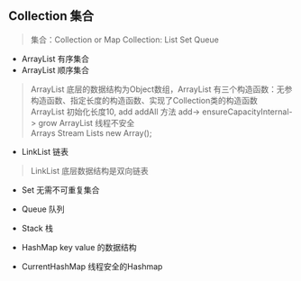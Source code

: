 ## Collection 集合
>集合：Collection  or Map   Collection: List  Set Queue

* ArrayList  有序集合
* ArrayList 顺序集合  
>ArrayList 底层的数据结构为Object数组，ArrayList 有三个构造函数：无参构造函数、指定长度的构造函数、实现了Collection类的构造函数
>ArrayList 初始化长度10, add  addAll 方法   add->  ensureCapacityInternal-> grow
>ArrayList 线程不安全   
>  Arrays   Stream    Lists     new Array();
>   




* LinkList 链表
>  LinkList 底层数据结构是双向链表
* Set 无需不可重复集合
>



* Queue   队列
>

* Stack 栈
>



* HashMap    key value 的数据结构
>


* CurrentHashMap    线程安全的Hashmap
>